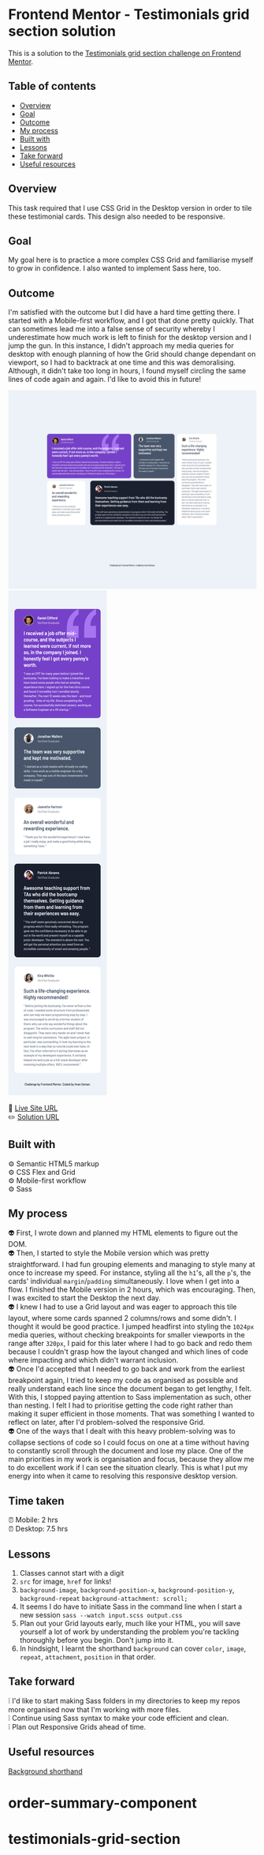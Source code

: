 # Frontend Mentor - Testimonials grid section solution

This is a solution to the [Testimonials grid section challenge on Frontend Mentor](https://www.frontendmentor.io/challenges/testimonials-grid-section-Nnw6J7Un7).

## Table of contents

- [Overview](#overview)
- [Goal](#goal)
- [Outcome](#outcome)
- [My process](#my-process)
- [Built with](#built-with)
- [Lessons](#lessons)
- [Take forward](#take-forward)
- [Useful resources](#useful-resources)

## Overview

This task required that I use CSS Grid in the Desktop version in order to tile these testimonial cards. This design also needed to be responsive.

## Goal

My goal here is to practice a more complex CSS Grid and familiarise myself to grow in confidence. I also wanted to implement Sass here, too.

## Outcome

I'm satisfied with the outcome but I did have a hard time getting there. I started with a Mobile-first workflow, and I got that done pretty quickly. That can sometimes lead me into a false sense of security whereby I underestimate how much work is left to finish for the desktop version and I jump the gun. In this instance, I didn't approach my media queries for desktop with enough planning of how the Grid should change dependant on viewport, so I had to backtrack at one time and this was demoralising. Although, it didn't take too long in hours, I found myself circling the same lines of code again and again. I'd like to avoid this in future!

![](./testimonials-grid-desktop-2.png)  
![](./testimonials-grid-mobile-2.png)

:jigsaw: [Live Site URL](https://i000o.github.io/testimonials-grid-section/)  
:pencil2: [Solution URL](https://www.frontendmentor.io/solutions/testimonials-grid-sass-mobile-first-swUthCcCvo)

## Built with

:gear: Semantic HTML5 markup  
:gear: CSS Flex and Grid  
:gear: Mobile-first workflow  
:gear: Sass

## My process

:alien: First, I wrote down and planned my HTML elements to figure out the DOM.  
:alien: Then, I started to style the Mobile version which was pretty straightforward. I had fun grouping elements and managing to style many at once to increase my speed. For instance, styling all the `h1`'s, all the `p`'s, the cards' individual `margin`/`padding` simultaneously. I love when I get into a flow. I finished the Mobile version in 2 hours, which was encouraging. Then, I was excited to start the Desktop the next day.  
:alien: I knew I had to use a Grid layout and was eager to approach this tile layout, where some cards spanned 2 columns/rows and some didn't. I thought it would be good practice. I jumped headfirst into styling the `1024px` media queries, without checking breakpoints for smaller viewports in the range after `320px`, I paid for this later where I had to go back and redo them because I couldn't grasp how the layout changed and which lines of code where impacting and which didn't warrant inclusion.  
:alien: Once I'd accepted that I needed to go back and work from the earliest breakpoint again, I tried to keep my code as organised as possible and really understand each line since the document began to get lengthy, I felt. With this, I stopped paying attention to Sass implementation as such, other than nesting. I felt I had to prioritise getting the code right rather than making it super efficient in those moments. That was something I wanted to reflect on later, after I'd problem-solved the responsive Grid.  
:alien: One of the ways that I dealt with this heavy problem-solving was to collapse sections of code so I could focus on one at a time without having to constantly scroll through the document and lose my place. One of the main priorities in my work is organisation and focus, because they allow me to do excellent work if I can see the situation clearly. This is what I put my energy into when it came to resolving this responsive desktop version.

## Time taken

:alarm_clock: Mobile: 2 hrs  
:alarm_clock: Desktop: 7.5 hrs

## Lessons

1. Classes cannot start with a digit
2. `src` for image, `href` for links!
3. `background-image`, `background-position-x`, `background-position-y`, `background-repeat` `background-attachment: scroll;`
4. It seems I do have to initiate Sass in the command line when I start a new session `sass --watch input.scss output.css`
5. Plan out your Grid layouts early, much like your HTML, you will save yourself a lot of work by understanding the problem you're tackling thoroughly before you begin. Don't jump into it.
6. In hindsight, I learnt the shorthand `background` can cover `color`, `image`, `repeat`, `attachment`, `position` in that order.

## Take forward

:grey_exclamation: I'd like to start making Sass folders in my directories to keep my repos more organised now that I'm working with more files.  
:grey_exclamation: Continue using Sass syntax to make your code efficient and clean.  
:grey_exclamation: Plan out Responsive Grids ahead of time.

## Useful resources

[Background shorthand](https://www.w3schools.com/css/css_background_shorthand.asp)

# order-summary-component

# testimonials-grid-section
